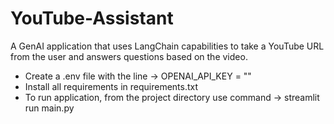 # YouTube-Assistant
A GenAI application that uses LangChain capabilities to take a YouTube URL from the user and answers questions based on the video.

- Create a .env file with the line -> OPENAI_API_KEY = "<your api key>"
- Install all requirements in requirements.txt
- To run application, from the project directory use command -> streamlit run main.py
